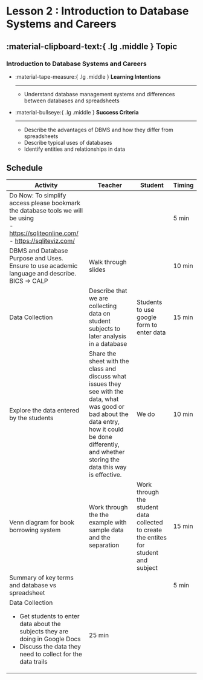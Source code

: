 # Lesson 2 : Introduction to Database Systems and Careers

## :material-clipboard-text:{ .lg .middle } __Topic__
### Introduction to Database Systems and Careers

<div class="grid cards" markdown>

-   :material-tape-measure:{ .lg .middle } __Learning Intentions__

    ---

    - Understand database management systems and differences between databases and spreadsheets

-   :material-bullseye:{ .lg .middle } __Success Criteria__

    ---

    - Describe the advantages of DBMS and how they differ from spreadsheets
    - Describe typical uses of databases
    - Identify entities and relationships in data

</div>

## Schedule 
| Activity                  | Teacher     | Student                                                      | Timing |
|---------------------------|-------------|------------------------------------------------------------- | ------ |
| Do Now: To simplify access please bookmark the database tools we will be using <br> - https://sqliteonline.com/ <br> - https://sqliteviz.com/                  |             |                                                              | 5 min  |
| DBMS and Database Purpose and Uses. Ensure to use academic language and describe. BICS -> CALP     |  Walk through slides           |                                                              | 10 min |
| Data Collection               |  Describe that we are collecting data on student subjects to later analysis in a database | Students to use google form to enter data |  15 min |
| Explore the data entered by the students | Share the sheet with the class and discuss what issues they see with the data, what was good or bad about the data entry, how it could be done differently, and whether storing the data this way is effective.  | We do | 10 min  |
| Venn diagram for book borrowing system | Work through the the example with sample data and the separation | Work through the student data collected to create the entites for student and subject | 15 min |
| Summary of key terms and database vs spreadsheet |  |  | 5 min |
| Data Collection <ul><li>Get students to enter data about the subjects they are doing in Google Docs</li><li>Discuss the data they need to collect for the data trails</li></ul> | 25 min |
